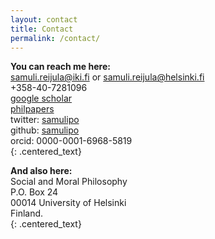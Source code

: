 ```yaml
---
layout: contact
title: Contact
permalink: /contact/
---
```

**You can reach me here:**  
<a href="mailto:samuli.reijula@iki.fi">samuli.reijula@iki.fi</a> or  <a href="mailto:samuli.reijula@helsinki.fi">samuli.reijula@helsinki.fi</a>  
+358-40-7281096  
<a href="https://scholar.google.fi/citations?user=piH1k6EAAAAJ&hl=en" target="_blank">google scholar</a>     
<a href="https://philpapers.org/profile/34787" target="_blank">philpapers</a>   
twitter: <a href="https://twitter.com/samulipo" target="_blank">samulipo</a>  
github: <a href="https://github.com/samulipo/" target="_blank">samulipo</a>    
orcid: 0000-0001-6968-5819   
{: .centered_text}

**And also here:**  
Social and Moral Philosophy   
P.O. Box 24   
00014 University of Helsinki  
Finland.  
{: .centered_text}
